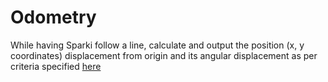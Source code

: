 # Odometry

While having Sparki follow a line, calculate and output the position (x, y coordinates) displacement from origin and its angular displacement as per criteria specified [here](http://correll.cs.colorado.edu/?page_id=3775 "Project specification on course website")
